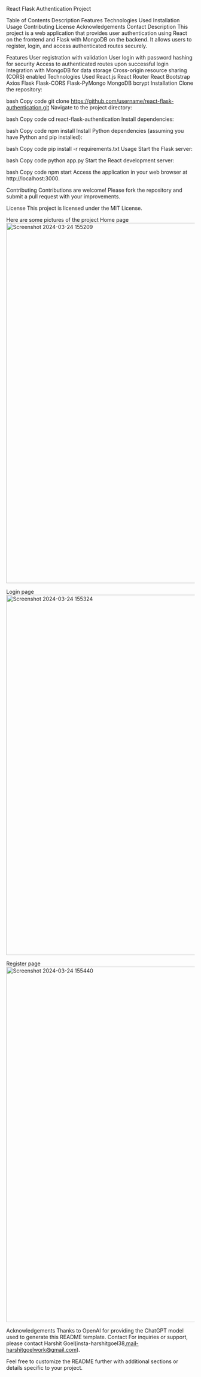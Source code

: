 React Flask Authentication Project

Table of Contents
Description
Features
Technologies Used
Installation
Usage
Contributing
License
Acknowledgements
Contact
Description
This project is a web application that provides user authentication using React on the frontend and Flask with MongoDB on the backend. It allows users to register, login, and access authenticated routes securely.

Features
User registration with validation
User login with password hashing for security
Access to authenticated routes upon successful login
Integration with MongoDB for data storage
Cross-origin resource sharing (CORS) enabled
Technologies Used
React.js
React Router
React Bootstrap
Axios
Flask
Flask-CORS
Flask-PyMongo
MongoDB
bcrypt
Installation
Clone the repository:

bash
Copy code
git clone https://github.com/username/react-flask-authentication.git
Navigate to the project directory:

bash
Copy code
cd react-flask-authentication
Install dependencies:

bash
Copy code
npm install
Install Python dependencies (assuming you have Python and pip installed):

bash
Copy code
pip install -r requirements.txt
Usage
Start the Flask server:

bash
Copy code
python app.py
Start the React development server:

bash
Copy code
npm start
Access the application in your web browser at http://localhost:3000.

Contributing
Contributions are welcome! Please fork the repository and submit a pull request with your improvements.

License
This project is licensed under the MIT License.

Here are some pictures of the project 
Home page
<img width="959" alt="Screenshot 2024-03-24 155209" src="https://github.com/GoHarshit/React_Flask_mongoDb_authentication_page/assets/104767001/ccc97ad3-4939-4d94-aebb-2df0eac03196">

Login page
<img width="959" alt="Screenshot 2024-03-24 155324" src="https://github.com/GoHarshit/React_Flask_mongoDb_authentication_page/assets/104767001/ec251c5f-02be-4bf5-b392-87c3e9bb1631">

Register page
<img width="946" alt="Screenshot 2024-03-24 155440" src="https://github.com/GoHarshit/React_Flask_mongoDb_authentication_page/assets/104767001/2c2be07a-1916-4d54-a571-0cf23ceca876">

Acknowledgements
Thanks to OpenAI for providing the ChatGPT model used to generate this README template.
Contact
For inquiries or support, please contact Harshit Goel(insta-harshitgoel38,mail-harshitgoelwork@gmail.com).

Feel free to customize the README further with additional sections or details specific to your project.






